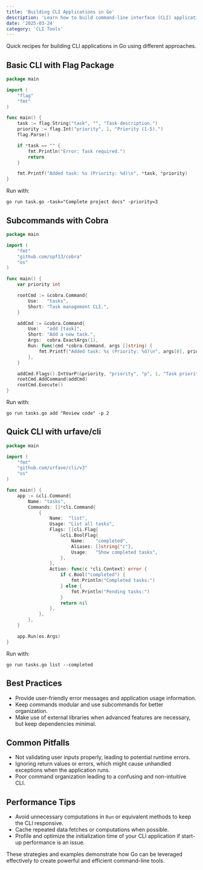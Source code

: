 ```yaml
---
title: 'Building CLI Applications in Go'
description: 'Learn how to build command-line interface (CLI) applications in Go using built-in and external libraries'
date: '2025-03-24'
category: 'CLI Tools'
---
```


Quick recipes for building CLI applications in Go using different approaches.

## Basic CLI with Flag Package

```go
package main

import (
	"flag"
	"fmt"
)

func main() {
	task := flag.String("task", "", "Task description.")	
	priority := flag.Int("priority", 1, "Priority (1-5).")
	flag.Parse()

	if *task == "" {
		fmt.Println("Error: Task required.")
		return
	}

	fmt.Printf("Added task: %s (Priority: %d)\n", *task, *priority)
}
```

Run with:
```shell
go run task.go -task="Complete project docs" -priority=3
```

## Subcommands with Cobra

```go
package main

import (
	"fmt"
	"github.com/spf13/cobra"
	"os"
)

func main() {
	var priority int

	rootCmd := &cobra.Command{
		Use:   "tasks",
		Short: "Task management CLI.",
	}

	addCmd := &cobra.Command{
		Use:   "add [task]",
		Short: "Add a new task.",
		Args:  cobra.ExactArgs(1),
		Run: func(cmd *cobra.Command, args []string) {
			fmt.Printf("Added task: %s (Priority: %d)\n", args[0], priority)
		},
	}

	addCmd.Flags().IntVarP(&priority, "priority", "p", 1, "Task priority (1-5)")
	rootCmd.AddCommand(addCmd)
	rootCmd.Execute()
}
```

Run with:
```shell
go run tasks.go add "Review code" -p 2
```

## Quick CLI with urfave/cli

```go
package main

import (
	"fmt"
	"github.com/urfave/cli/v3"
	"os"
)

func main() {
	app := &cli.Command{
		Name: "tasks",
		Commands: []*cli.Command{
			{
				Name:  "list",
				Usage: "List all tasks",
				Flags: []cli.Flag{
					&cli.BoolFlag{
						Name:    "completed",
						Aliases: []string{"c"},
						Usage:   "Show completed tasks",
					},
				},
				Action: func(c *cli.Context) error {
					if c.Bool("completed") {
						fmt.Println("Completed tasks:")
					} else {
						fmt.Println("Pending tasks:")
					}
					return nil
				},
			},
		},
	}

	app.Run(os.Args)
}
```

Run with:
```shell
go run tasks.go list --completed
```

## Best Practices

- Provide user-friendly error messages and application usage information.
- Keep commands modular and use subcommands for better organization.
- Make use of external libraries when advanced features are necessary, but keep dependencies minimal.

## Common Pitfalls

- Not validating user inputs properly, leading to potential runtime errors.
- Ignoring return values or errors, which might cause unhandled exceptions when the application runs.
- Poor command organization leading to a confusing and non-intuitive CLI.

## Performance Tips

- Avoid unnecessary computations in `Run` or equivalent methods to keep the CLI responsive.
- Cache repeated data fetches or computations when possible.
- Profile and optimize the initialization time of your CLI application if start-up performance is an issue.

These strategies and examples demonstrate how Go can be leveraged effectively to create powerful and efficient command-line tools.